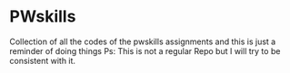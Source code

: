 # PWskills
Collection of all the codes of the pwskills assignments and this is just a reminder of doing things
Ps: This is not a regular Repo but I will try to be consistent with it.
